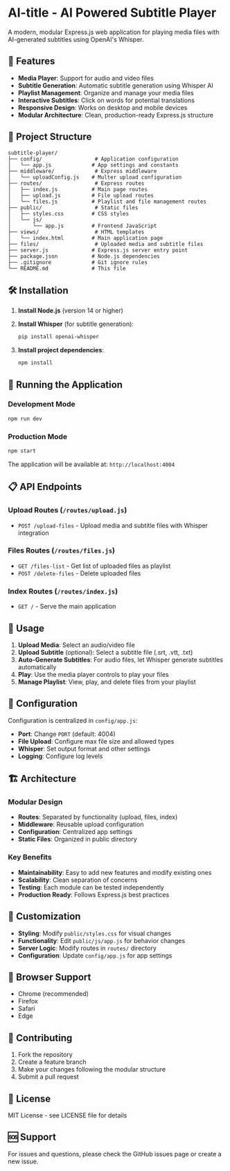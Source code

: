 # AI-title - AI Powered Subtitle Player

A modern, modular Express.js web application for playing media files with AI-generated subtitles using OpenAI's Whisper.

## 🚀 Features

- **Media Player**: Support for audio and video files
- **Subtitle Generation**: Automatic subtitle generation using Whisper AI
- **Playlist Management**: Organize and manage your media files
- **Interactive Subtitles**: Click on words for potential translations
- **Responsive Design**: Works on desktop and mobile devices
- **Modular Architecture**: Clean, production-ready Express.js structure

## 📁 Project Structure

```
subtitle-player/
├── config/                 # Application configuration
│   └── app.js             # App settings and constants
├── middleware/             # Express middleware
│   └── uploadConfig.js    # Multer upload configuration
├── routes/                 # Express routes
│   ├── index.js           # Main page routes
│   ├── upload.js          # File upload routes
│   └── files.js           # Playlist and file management routes
├── public/                 # Static files
│   ├── styles.css         # CSS styles
│   └── js/
│       └── app.js         # Frontend JavaScript
├── views/                  # HTML templates
│   └── index.html         # Main application page
├── files/                  # Uploaded media and subtitle files
├── server.js              # Express.js server entry point
├── package.json           # Node.js dependencies
├── .gitignore             # Git ignore rules
└── README.md              # This file
```

## 🛠️ Installation

1. **Install Node.js** (version 14 or higher)
2. **Install Whisper** (for subtitle generation):
   ```bash
   pip install openai-whisper
   ```

3. **Install project dependencies**:
   ```bash
   npm install
   ```

## 🚀 Running the Application

### Development Mode
```bash
npm run dev
```

### Production Mode
```bash
npm start
```

The application will be available at: `http://localhost:4004`

## 📋 API Endpoints

### Upload Routes (`/routes/upload.js`)
- `POST /upload-files` - Upload media and subtitle files with Whisper integration

### Files Routes (`/routes/files.js`)
- `GET /files-list` - Get list of uploaded files as playlist
- `POST /delete-files` - Delete uploaded files

### Index Routes (`/routes/index.js`)
- `GET /` - Serve the main application

## 🎯 Usage

1. **Upload Media**: Select an audio/video file
2. **Upload Subtitle** (optional): Select a subtitle file (.srt, .vtt, .txt)
3. **Auto-Generate Subtitles**: For audio files, let Whisper generate subtitles automatically
4. **Play**: Use the media player controls to play your files
5. **Manage Playlist**: View, play, and delete files from your playlist

## 🔧 Configuration

Configuration is centralized in `config/app.js`:

- **Port**: Change `PORT` (default: 4004)
- **File Upload**: Configure max file size and allowed types
- **Whisper**: Set output format and other settings
- **Logging**: Configure log levels

## 🏗️ Architecture

### **Modular Design**
- **Routes**: Separated by functionality (upload, files, index)
- **Middleware**: Reusable upload configuration
- **Configuration**: Centralized app settings
- **Static Files**: Organized in public directory

### **Key Benefits**
- **Maintainability**: Easy to add new features and modify existing ones
- **Scalability**: Clean separation of concerns
- **Testing**: Each module can be tested independently
- **Production Ready**: Follows Express.js best practices

## 🎨 Customization

- **Styling**: Modify `public/styles.css` for visual changes
- **Functionality**: Edit `public/js/app.js` for behavior changes
- **Server Logic**: Modify routes in `routes/` directory
- **Configuration**: Update `config/app.js` for app settings

## 📱 Browser Support

- Chrome (recommended)
- Firefox
- Safari
- Edge

## 🤝 Contributing

1. Fork the repository
2. Create a feature branch
3. Make your changes following the modular structure
4. Submit a pull request

## 📄 License

MIT License - see LICENSE file for details

## 🆘 Support

For issues and questions, please check the GitHub issues page or create a new issue. 